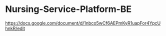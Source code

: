 # Nursing-Service-Platform-BE
https://docs.google.com/document/d/1nbco5wCf6AEPmKyR1uapFor4YpcUhnkR/edit